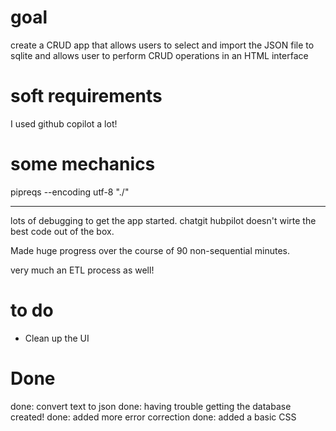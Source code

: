 

# goal 

create a CRUD app that allows users to select and import the JSON file to sqlite
and allows user to perform CRUD operations in an HTML interface

# soft requirements
I used github copilot a lot!


# some mechanics

pipreqs --encoding utf-8 "./"

---
lots of debugging to get the app started. chatgit hubpilot doesn't wirte the best code out of the box.

Made huge progress over the course of 90 non-sequential minutes.

very much an ETL process as well!

# to do
* Clean up the UI

# Done
done: convert text to json
done: having trouble getting the database created!
done: added more error correction
done: added a basic CSS
